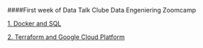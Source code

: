 
####First week of Data Talk Clube Data Engeniering Zoomcamp

[1. Docker and SQL](https://github.com/twistby/dtc_de_course/blob/main/week_1_basics_and_setup/1_docker_sql/README.md)

[2. Terraform and Google Cloud Platform](https://github.com/twistby/dtc_de_course/blob/main/week_1_basics_and_setup/2_gcp_terraform/Readme.md)